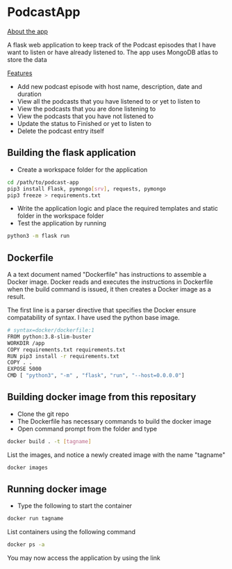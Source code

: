 
# PodcastApp

<u> About the app</u>

A flask web application to keep track of the Podcast episodes that I have want to listen or have already listened to.
The app uses MongoDB atlas to store the data

<u> Features</u>
- Add new podcast episode with host name, description, date and duration
- View all the podcasts that you have listened to or yet to listen to
- View the podcasts that you are done listening to
- View the podcasts that you have not listened to
- Update the status to Finished or yet to listen to
- Delete the podcast entry itself

## Building the flask application

- Create a workspace folder for the application
```bash
cd /path/to/podcast-app
pip3 install Flask, pymongo[srv], requests, pymongo
pip3 freeze > requirements.txt
```
- Write the application logic and place the required templates and static folder in the workspace folder
- Test the application by running

```bash
python3 -m flask run
```
## Dockerfile

A a text document named "Dockerfile" has instructions to assemble a Docker image. 
Docker reads and executes the instructions in Dockerfile when the build command is issued, it then creates a Docker image as a result.


The first line is a parser directive that specifies the Docker ensure compatability of syntax. I have used the python base image.
```bash
# syntax=docker/dockerfile:1
FROM python:3.8-slim-buster
WORKDIR /app
COPY requirements.txt requirements.txt
RUN pip3 install -r requirements.txt
COPY . .
EXPOSE 5000
CMD [ "python3", "-m" , "flask", "run", "--host=0.0.0.0"]
```


## Building docker image from this repositary
- Clone the git repo 
- The Dockerfile has necessary commands to build the docker image
- Open command prompt from the folder and type
```bash
docker build . -t [tagname]
```
List the images, and notice a newly created image with the name "tagname"

```bash
docker images
```

## Running docker image

- Type the following to start the container
```bash
docker run tagname
```
List containers using the following command

```bash
docker ps -a
```

You may now access the application by using the link



